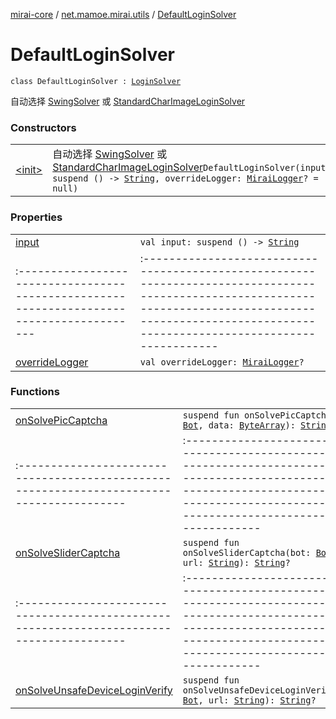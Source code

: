 [mirai-core](../../index.md) / [net.mamoe.mirai.utils](../index.md) / [DefaultLoginSolver](./index.md)

# DefaultLoginSolver

`class DefaultLoginSolver : `[`LoginSolver`](../-login-solver/index.md)

自动选择 [SwingSolver](../-swing-solver/index.md) 或 [StandardCharImageLoginSolver](../-standard-char-image-login-solver/index.md)

### Constructors
|||
|:----------------------------------------------------------------------------------------|:---------------------------------------------------------------------------------------------------------------------------------------------------------------------------------------------------------|
| [&lt;init&gt;](-init-.md) | 自动选择 [SwingSolver](../-swing-solver/index.md) 或 [StandardCharImageLoginSolver](../-standard-char-image-login-solver/index.md)`DefaultLoginSolver(input: suspend () -> `[`String`](https://kotlinlang.org/api/latest/jvm/stdlib/kotlin/-string/index.html)`, overrideLogger: `[`MiraiLogger`](../-mirai-logger/index.md)`? = null)` |

### Properties
|||
|:----------------------------------------------------------------------------------------|:---------------------------------------------------------------------------------------------------------------------------------------------------------------------------------------------------------|
| [input](input.md) | `val input: suspend () -> `[`String`](https://kotlinlang.org/api/latest/jvm/stdlib/kotlin/-string/index.html) ||||
|:----------------------------------------------------------------------------------------|:---------------------------------------------------------------------------------------------------------------------------------------------------------------------------------------------------------|
| [overrideLogger](override-logger.md) | `val overrideLogger: `[`MiraiLogger`](../-mirai-logger/index.md)`?` |

### Functions
|||
|:----------------------------------------------------------------------------------------|:---------------------------------------------------------------------------------------------------------------------------------------------------------------------------------------------------------|
| [onSolvePicCaptcha](on-solve-pic-captcha.md) | `suspend fun onSolvePicCaptcha(bot: `[`Bot`](../../net.mamoe.mirai/-bot/index.md)`, data: `[`ByteArray`](https://kotlinlang.org/api/latest/jvm/stdlib/kotlin/-byte-array/index.html)`): `[`String`](https://kotlinlang.org/api/latest/jvm/stdlib/kotlin/-string/index.html)`?` ||||
|:----------------------------------------------------------------------------------------|:---------------------------------------------------------------------------------------------------------------------------------------------------------------------------------------------------------|
| [onSolveSliderCaptcha](on-solve-slider-captcha.md) | `suspend fun onSolveSliderCaptcha(bot: `[`Bot`](../../net.mamoe.mirai/-bot/index.md)`, url: `[`String`](https://kotlinlang.org/api/latest/jvm/stdlib/kotlin/-string/index.html)`): `[`String`](https://kotlinlang.org/api/latest/jvm/stdlib/kotlin/-string/index.html)`?` ||||
|:----------------------------------------------------------------------------------------|:---------------------------------------------------------------------------------------------------------------------------------------------------------------------------------------------------------|
| [onSolveUnsafeDeviceLoginVerify](on-solve-unsafe-device-login-verify.md) | `suspend fun onSolveUnsafeDeviceLoginVerify(bot: `[`Bot`](../../net.mamoe.mirai/-bot/index.md)`, url: `[`String`](https://kotlinlang.org/api/latest/jvm/stdlib/kotlin/-string/index.html)`): `[`String`](https://kotlinlang.org/api/latest/jvm/stdlib/kotlin/-string/index.html)`?` |

